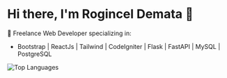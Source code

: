 # Hi there, I'm Rogincel Demata 👋

🚀 Freelance Web Developer specializing in:
- Bootstrap | ReactJs | Tailwind | CodeIgniter | Flask | FastAPI | MySQL | PostgreSQL

![Top Languages](https://github-readme-stats.vercel.app/api/top-langs/?username=dmathz-dev&layout=compact&hide_progress=true)

